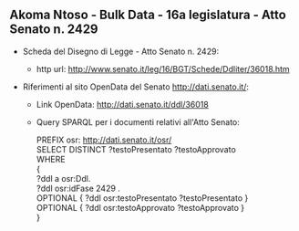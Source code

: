 ## Akoma Ntoso - Bulk Data - 16a legislatura - Atto Senato n. 2429 ##

* Scheda del Disegno di Legge - Atto Senato n. 2429:
	* http url: http://www.senato.it/leg/16/BGT/Schede/Ddliter/36018.htm

* Riferimenti al sito OpenData del Senato http://dati.senato.it/:
	* Link OpenData: http://dati.senato.it/ddl/36018
	* Query SPARQL per i documenti relativi all'Atto Senato:

        PREFIX osr: <http://dati.senato.it/osr/>  
		SELECT DISTINCT ?testoPresentato ?testoApprovato  
		WHERE  
		{  
		    ?ddl a osr:Ddl.  
		    ?ddl osr:idFase 2429 .  
		    OPTIONAL { ?ddl osr:testoPresentato ?testoPresentato }  
		    OPTIONAL { ?ddl osr:testoApprovato ?testoApprovato }  
		}
		